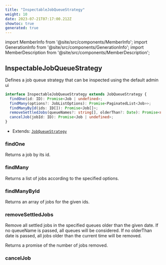 ```yaml
---
title: "InspectableJobQueueStrategy"
weight: 10
date: 2023-07-21T07:17:00.212Z
showtoc: true
generated: true
---
```

<!-- This file was generated from the Vendure source. Do not modify. Instead, re-run the "docs:build" script -->
import MemberInfo from '@site/src/components/MemberInfo';
import GenerationInfo from '@site/src/components/GenerationInfo';
import MemberDescription from '@site/src/components/MemberDescription';


## InspectableJobQueueStrategy

<GenerationInfo sourceFile="packages/core/src/config/job-queue/inspectable-job-queue-strategy.ts" sourceLine="14" packageName="@vendure/core" />

Defines a job queue strategy that can be inspected using the default admin ui

```ts title="Signature"
interface InspectableJobQueueStrategy extends JobQueueStrategy {
  findOne(id: ID): Promise<Job | undefined>;
  findMany(options?: JobListOptions): Promise<PaginatedList<Job>>;
  findManyById(ids: ID[]): Promise<Job[]>;
  removeSettledJobs(queueNames?: string[], olderThan?: Date): Promise<number>;
  cancelJob(jobId: ID): Promise<Job | undefined>;
}
```
* Extends: <code><a href='/docs/reference/typescript-api/job-queue/job-queue-strategy#jobqueuestrategy'>JobQueueStrategy</a></code>



<div className="members-wrapper">

### findOne

<MemberInfo kind="method" type="(id: <a href='/docs/reference/typescript-api/common/id#id'>ID</a>) => Promise&#60;<a href='/docs/reference/typescript-api/job-queue/job#job'>Job</a> | undefined&#62;"   />

Returns a job by its id.
### findMany

<MemberInfo kind="method" type="(options?: JobListOptions) => Promise&#60;<a href='/docs/reference/typescript-api/common/paginated-list#paginatedlist'>PaginatedList</a>&#60;<a href='/docs/reference/typescript-api/job-queue/job#job'>Job</a>&#62;&#62;"   />

Returns a list of jobs according to the specified options.
### findManyById

<MemberInfo kind="method" type="(ids: <a href='/docs/reference/typescript-api/common/id#id'>ID</a>[]) => Promise&#60;<a href='/docs/reference/typescript-api/job-queue/job#job'>Job</a>[]&#62;"   />

Returns an array of jobs for the given ids.
### removeSettledJobs

<MemberInfo kind="method" type="(queueNames?: string[], olderThan?: Date) => Promise&#60;number&#62;"   />

Remove all settled jobs in the specified queues older than the given date.
If no queueName is passed, all queues will be considered. If no olderThan
date is passed, all jobs older than the current time will be removed.

Returns a promise of the number of jobs removed.
### cancelJob

<MemberInfo kind="method" type="(jobId: <a href='/docs/reference/typescript-api/common/id#id'>ID</a>) => Promise&#60;<a href='/docs/reference/typescript-api/job-queue/job#job'>Job</a> | undefined&#62;"   />




</div>
